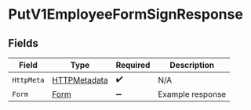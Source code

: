 # PutV1EmployeeFormSignResponse


## Fields

| Field                                                   | Type                                                    | Required                                                | Description                                             |
| ------------------------------------------------------- | ------------------------------------------------------- | ------------------------------------------------------- | ------------------------------------------------------- |
| `HttpMeta`                                              | [HTTPMetadata](../../Models/Components/HTTPMetadata.md) | :heavy_check_mark:                                      | N/A                                                     |
| `Form`                                                  | [Form](../../Models/Components/Form.md)                 | :heavy_minus_sign:                                      | Example response                                        |